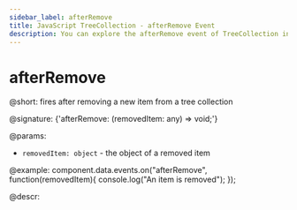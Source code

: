```yaml
---
sidebar_label: afterRemove
title: JavaScript TreeCollection - afterRemove Event 
description: You can explore the afterRemove event of TreeCollection in the documentation of the DHTMLX JavaScript UI library. Browse developer guides and API reference, try out code examples and live demos, and download a free 30-day evaluation version of DHTMLX Suite 7.
---
```


# afterRemove

@short: fires after removing a new item from a tree collection

@signature: {'afterRemove: (removedItem: any) => void;'}

@params:
- `removedItem: object` - the object of a removed item

@example:
component.data.events.on("afterRemove", function(removedItem){
	console.log("An item is removed");
});

@descr:

[comment]: # (@relatedapi:tree_collection/api/beforeremove_event.md)
